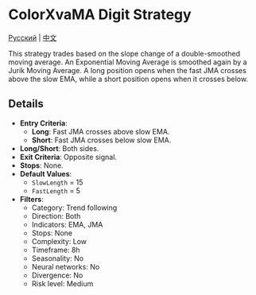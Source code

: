 # ColorXvaMA Digit Strategy
[Русский](README_ru.md) | [中文](README_cn.md)

This strategy trades based on the slope change of a double-smoothed moving average. An Exponential Moving Average is smoothed again by a Jurik Moving Average. A long position opens when the fast JMA crosses above the slow EMA, while a short position opens when it crosses below.

## Details

- **Entry Criteria**:
  - **Long**: Fast JMA crosses above slow EMA.
  - **Short**: Fast JMA crosses below slow EMA.
- **Long/Short**: Both sides.
- **Exit Criteria**: Opposite signal.
- **Stops**: None.
- **Default Values**:
  - `SlowLength` = 15
  - `FastLength` = 5
- **Filters**:
  - Category: Trend following
  - Direction: Both
  - Indicators: EMA, JMA
  - Stops: None
  - Complexity: Low
  - Timeframe: 8h
  - Seasonality: No
  - Neural networks: No
  - Divergence: No
  - Risk level: Medium
